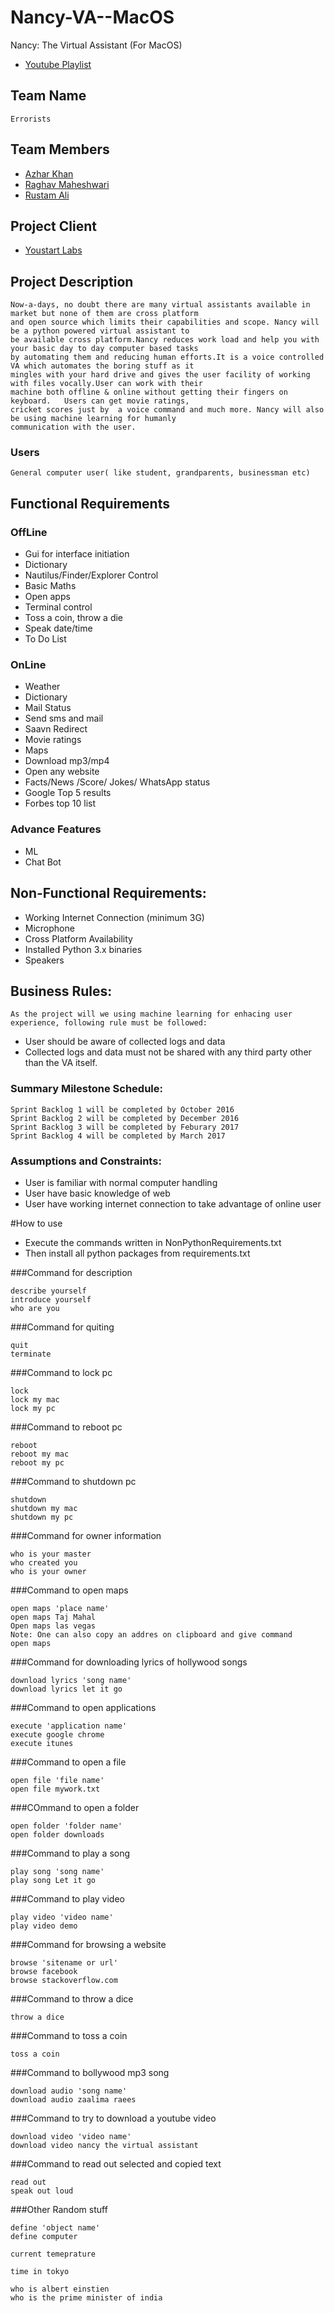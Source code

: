 # Nancy-VA--MacOS
Nancy: The Virtual Assistant (For MacOS)
* [Youtube Playlist](https://www.youtube.com/watch?v=a3FKjVu_iCg&list=PLgye9ZR9-GhhKttmlMajOvYIXtHs-__Xq)

## Team Name
```
Errorists
```
## Team Members
* [Azhar Khan](https://github.com/azharhappy)
* [Raghav Maheshwari](https://github.com/imnobody0396)
* [Rustam Ali](https://github.com/Rustamjadara)

## Project Client
* [Youstart Labs](http://youstartlabs.in)

## Project Description
```
Now-a-days, no doubt there are many virtual assistants available in market but none of them are cross platform 
and open source which limits their capabilities and scope. Nancy will be a python powered virtual assistant to 
be available cross platform.Nancy reduces work load and help you with your basic day to day computer based tasks 
by automating them and reducing human efforts.It is a voice controlled VA which automates the boring stuff as it
mingles with your hard drive and gives the user facility of working with files vocally.User can work with their 
machine both offline & online without getting their fingers on keyboard.   Users can get movie ratings, 
cricket scores just by  a voice command and much more. Nancy will also be using machine learning for humanly
communication with the user.
```

### Users
```
General computer user( like student, grandparents, businessman etc)
```
## Functional Requirements 

### OffLine
* Gui for interface initiation
* Dictionary 
* Nautilus/Finder/Explorer Control
* Basic Maths
* Open apps
* Terminal control
* Toss a coin, throw a die
* Speak date/time
* To Do List

### OnLine
* Weather
* Dictionary
* Mail Status
* Send sms and mail
* Saavn Redirect
* Movie ratings
* Maps
* Download mp3/mp4
* Open any website
* Facts/News /Score/ Jokes/ WhatsApp status
* Google Top 5 results
* Forbes top 10 list

### Advance Features
* ML
* Chat Bot

## Non-Functional Requirements: 
* Working Internet Connection (minimum 3G)
* Microphone
* Cross Platform Availability
* Installed Python 3.x binaries
* Speakers 

## Business Rules:  
```
As the project will we using machine learning for enhacing user experience, following rule must be followed:
```
* User should be aware of collected logs and data
* Collected logs and data must not be shared with any third party other than the VA itself.

### Summary Milestone Schedule:
```
Sprint Backlog 1 will be completed by October 2016
Sprint Backlog 2 will be completed by December 2016
Sprint Backlog 3 will be completed by Feburary 2017
Sprint Backlog 4 will be completed by March 2017
```

### Assumptions and Constraints:
* User is familiar with normal computer handling
* User have basic knowledge of web
* User have working internet connection to take advantage of online user

#How to use
* Execute the commands written in NonPythonRequirements.txt
* Then install all python packages from requirements.txt

###Command for description
```
describe yourself
introduce yourself
who are you
```
###Command for quiting
```
quit
terminate
```
###Command to lock pc
```
lock
lock my mac
lock my pc
```
###Command to reboot pc
```
reboot
reboot my mac
reboot my pc
```
###Command to shutdown pc
```
shutdown
shutdown my mac
shutdown my pc
```
###Command for owner information
```
who is your master
who created you
who is your owner
```
###Command to open maps
```
open maps 'place name'
open maps Taj Mahal
Open maps las vegas
Note: One can also copy an addres on clipboard and give command
open maps
```
###Command for downloading lyrics of hollywood songs
```
download lyrics 'song name'
download lyrics let it go
```
###Command to open applications
```
execute 'application name'
execute google chrome
execute itunes
```
###Command to open a file
```
open file 'file name'
open file mywork.txt
```
###COmmand to open a folder
```
open folder 'folder name'
open folder downloads
```
###Command to play a song
```
play song 'song name'
play song Let it go
```
###Command to play video
```
play video 'video name'
play video demo
```
###Command for browsing a website
```
browse 'sitename or url'
browse facebook
browse stackoverflow.com
```
###Command to throw a dice
```
throw a dice
```
###Command to toss a coin
```
toss a coin
```
###Command to bollywood mp3 song
```
download audio 'song name'
download audio zaalima raees
```
###Command to try to download a youtube video
```
download video 'video name'
download video nancy the virtual assistant
```
###Command to read out selected and copied text
```
read out
speak out loud
```
###Other Random stuff
```
define 'object name'
define computer

current temeprature

time in tokyo

who is albert einstien
who is the prime minister of india
```